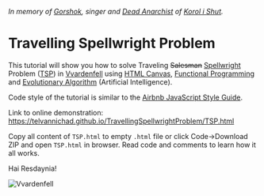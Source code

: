 *In memory of [Gorshok](https://en.wikipedia.org/wiki/Mikhail_Gorsheniov), singer and [Dead Anarchist](https://www.youtube.com/watch?v=tp45oOJNP7k) of [Korol i Shut](https://en.wikipedia.org/wiki/Korol_i_Shut).*
# Travelling Spellwright Problem
This tutorial will show you how to solve Traveling ~~Salesman~~ [Spellwright](https://en.uesp.net/wiki/Morrowind:House_Telvanni#House_Telvanni_Ranks) Problem ([TSP](https://en.wikipedia.org/wiki/Travelling_salesman_problem)) in [Vvardenfell](https://en.uesp.net/wiki/Morrowind:Vvardenfell) using [HTML Canvas](https://developer.mozilla.org/en-US/docs/Web/API/Canvas_API), [Functional Programming](https://en.wikipedia.org/wiki/Functional_programming) and [Evolutionary Algorithm](https://en.wikipedia.org/wiki/Evolutionary_algorithm) (Artificial Intelligence).

Code style of the tutorial is similar to the [Airbnb JavaScript Style Guide](https://github.com/airbnb/javascript).

Link to online demonstration:
https://telvannichad.github.io/TravellingSpellwrightProblem/TSP.html

Copy all content of `TSP.html` to empty `.html` file or click Code->Download ZIP and open `TSP.html` in browser. Read code and comments to learn how it all works.

Hai Resdaynia!

![Vvardenfell](https://user-images.githubusercontent.com/87497218/126206194-446364f6-8e85-4001-846e-b80d9d3ae24c.jpg)
